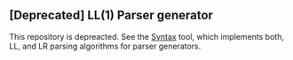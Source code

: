 ## [Deprecated] LL(1) Parser generator

This repository is depreacted. See the [Syntax](https://www.npmjs.com/package/syntax-cli) tool, which implements both, LL, and LR parsing algorithms for parser generators.